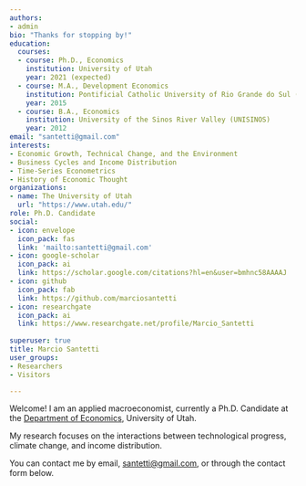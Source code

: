 ```yaml
---
authors:
- admin
bio: "Thanks for stopping by!"
education:
  courses:
  - course: Ph.D., Economics
    institution: University of Utah
    year: 2021 (expected)
  - course: M.A., Development Economics
    institution: Pontificial Catholic University of Rio Grande do Sul (PUCRS)
    year: 2015
  - course: B.A., Economics
    institution: University of the Sinos River Valley (UNISINOS)
    year: 2012
email: "santetti@gmail.com"
interests:
- Economic Growth, Technical Change, and the Environment
- Business Cycles and Income Distribution
- Time-Series Econometrics
- History of Economic Thought
organizations:
- name: The University of Utah
  url: "https://www.utah.edu/"
role: Ph.D. Candidate
social:
- icon: envelope
  icon_pack: fas
  link: 'mailto:santetti@gmail.com'
- icon: google-scholar
  icon_pack: ai
  link: https://scholar.google.com/citations?hl=en&user=bmhnc58AAAAJ
- icon: github
  icon_pack: fab
  link: https://github.com/marciosantetti
- icon: researchgate
  icon_pack: ai
  link: https://www.researchgate.net/profile/Marcio_Santetti
  
superuser: true
title: Marcio Santetti
user_groups:
- Researchers
- Visitors

---
```


Welcome! I am an applied macroeconomist, currently a Ph.D. Candidate at the [Department of Economics](https://www.econ.utah.edu/), University of Utah. 

My research focuses on the interactions between technological progress, climate change, and income distribution.

You can contact me by email, [santetti@gmail.com](mailto:santetti@gmail.com), or through the contact form below.


